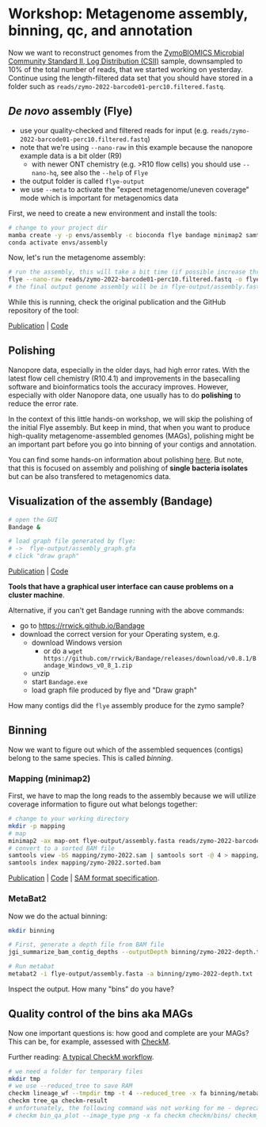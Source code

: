 # Workshop: Metagenome assembly, binning, qc, and annotation

Now we want to reconstruct genomes from the [ZymoBIOMICS Microbial Community Standard II, Log Distribution (CSII)](https://www.zymoresearch.de/products/zymobiomics-microbial-community-dna-standard-ii-log-distribution) sample, downsampled to 10% of the total number of reads, that we started working on yesterday. Continue using the length-filtered data set that you should have stored in a folder such as `reads/zymo-2022-barcode01-perc10.filtered.fastq`.

## _De novo_ assembly (Flye)

* use your quality-checked and filtered reads for input (e.g. `reads/zymo-2022-barcode01-perc10.filtered.fastq`)
* note that we're using `--nano-raw` in this example because the nanopore example data is a bit older (R9)
    * with newer ONT chemistry (e.g. >R10 flow cells) you should use `--nano-hq`, see also the `--help` of `Flye`
* the output folder is called `flye-output`
* we use `--meta` to activate the "expect metagenome/uneven coverage" mode which is important for metagenomics data

First, we need to create a new environment and install the tools:

```bash
# change to your project dir
mamba create -y -p envs/assembly -c bioconda flye bandage minimap2 samtools metabat2 checkm-genome 
conda activate envs/assembly
```

Now, let's run the metagenome assembly:

```bash
# run the assembly, this will take a bit time (if possible increase threads)
flye --nano-raw reads/zymo-2022-barcode01-perc10.filtered.fastq -o flye-output -t 8 --meta
# the final output genome assembly will be in flye-output/assembly.fasta
```

While this is running, check the original publication and the GitHub repository of the tool:

[Publication](https://doi.org/10.1038/s41587-019-0072-8) | [Code](https://github.com/fenderglass/Flye)

## Polishing

Nanopore data, especially in the older days, had high error rates. With the latest flow cell chemistry (R10.4.1) and improvements in the basecalling software and bioinformatics tools the accuracy improves. However, especially with older Nanopore data, one usually has to do **polishing** to reduce the error rate. 

In the context of this little hands-on workshop, we will skip the polishing of the initial Flye assembly. But keep in mind, that when you want to produce high-quality metagenome-assembled genomes (MAGs), polishing might be an important part before you go into binning of your contigs and annotation. 

You can find some hands-on information about polishing [here](../day-polishing-variant-calling). But note, that this is focused on assembly and polishing of **single bacteria isolates** but can be also transfered to metagenomics data. 

## Visualization of the assembly (Bandage)
```bash
# open the GUI
Bandage &

# load graph file generated by flye:
# ->  flye-output/assembly_graph.gfa
# click "draw graph"
```
[Publication](http://bioinformatics.oxfordjournals.org/content/31/20/3350) | [Code](https://rrwick.github.io/Bandage/)

__Tools that have a graphical user interface can cause problems on a cluster machine__.

Alternative, if you can't get Bandage running with the above commands:
* go to https://rrwick.github.io/Bandage
* download the correct version for your Operating system, e.g.
    * download Windows version
        * or do a `wget https://github.com/rrwick/Bandage/releases/download/v0.8.1/Bandage_Windows_v0_8_1.zip`
    * unzip 
    * start `Bandage.exe` 
    * load graph file produced by flye and "Draw graph"

How many contigs did the `flye` assembly produce for the zymo sample? 

## Binning

Now we want to figure out which of the assembled sequences (contigs) belong to the same species. This is called *binning*. 

### Mapping (minimap2)

First, we have to map the long reads to the assembly because we will utilize coverage information to figure out what belongs together:

```bash
# change to your working directory
mkdir -p mapping
# map
minimap2 -ax map-ont flye-output/assembly.fasta reads/zymo-2022-barcode01-perc10.filtered.fastq > mapping/zymo-2022.sam
# convert to a sorted BAM file
samtools view -bS mapping/zymo-2022.sam | samtools sort -@ 4 > mapping/zymo-2022.sorted.bam
samtools index mapping/zymo-2022.sorted.bam
```
[Publication](https://doi.org/10.1093/bioinformatics/bty191) | [Code](https://github.com/lh3/minimap2) | [SAM format specification](https://samtools.github.io/hts-specs/SAMv1.pdf).

### MetaBat2

Now we do the actual binning:

```bash
mkdir binning

# First, generate a depth file from BAM file
jgi_summarize_bam_contig_depths --outputDepth binning/zymo-2022-depth.txt mapping/zymo-2022.sorted.bam

# Run metabat
metabat2 -i flye-output/assembly.fasta -a binning/zymo-2022-depth.txt -o binning/metabat-bins/zymo-2022 -t 4
```

Inspect the output. How many "bins" do you have? 

## Quality control of the bins aka MAGs

Now one important questions is: how good and complete are your MAGs? This can be, for example, assessed with [CheckM](https://github.com/Ecogenomics/CheckM/wiki).

Further reading: [A typical CheckM workflow](https://github.com/Ecogenomics/CheckM/wiki/Quick-Start#typical-workflow).

```bash
# we need a folder for temporary files
mkdir tmp
# we use --reduced_tree to save RAM
checkm lineage_wf --tmpdir tmp -t 4 --reduced_tree -x fa binning/metabat-bins checkm-result
checkm tree_qa checkm-result
# unfortunately, the following command was not working for me - deprecated in latest CheckM version?
# checkm bin_qa_plot --image_type png -x fa checkm checkm/bins/ checkm_plot
```